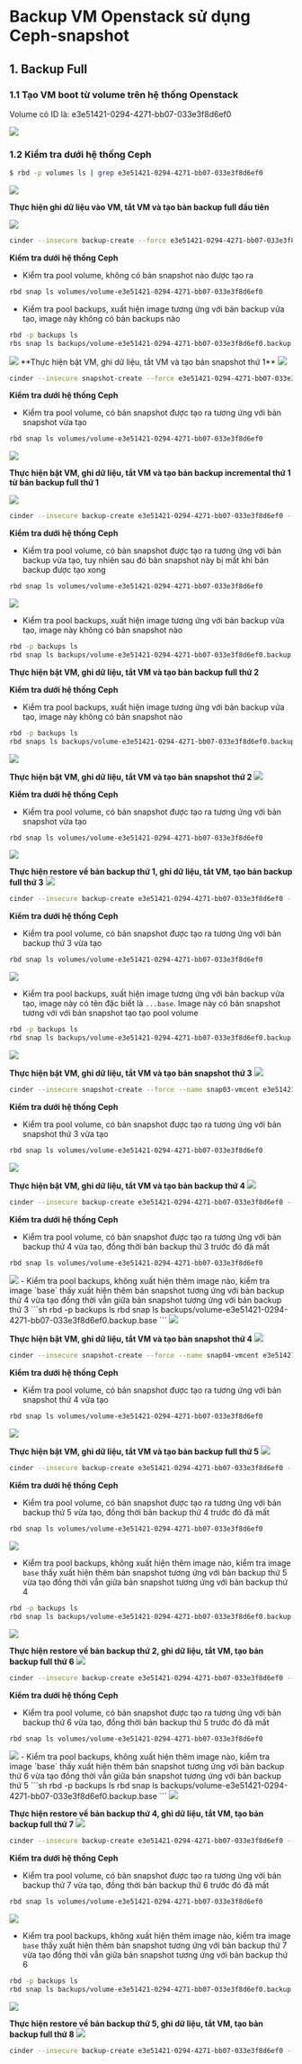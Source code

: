 # Backup VM Openstack sử dụng Ceph-snapshot

## 1. Backup Full

### 1.1 Tạo VM boot từ volume trên hệ thống Openstack
Volume có ID là: e3e51421-0294-4271-bb07-033e3f8d6ef0

<img src=https://i.imgur.com/wQuRIgz.png>

### 1.2 Kiểm tra dưới hệ thống Ceph
```sh
$ rbd -p volumes ls | grep e3e51421-0294-4271-bb07-033e3f8d6ef0
```
<img src=https://i.imgur.com/Tk2WWdF.png>

**Thực hiện ghi dữ liệu vào VM, tắt VM và tạo bản backup full đầu tiên**

<img src=https://i.imgur.com/2xH9gtS.png>

```sh
cinder --insecure backup-create --force e3e51421-0294-4271-bb07-033e3f8d6ef0
```
**Kiểm tra dưới hệ thống Ceph**
- Kiểm tra pool volume, không có bản snapshot nào được tạo ra
```sh
rbd snap ls volumes/volume-e3e51421-0294-4271-bb07-033e3f8d6ef0
```
- Kiểm tra pool backups, xuất hiện image tương ứng với bản backup vửa tạo, image này không có bản backups nào
```sh
rbd -p backups ls
rbs snap ls backups/volume-e3e51421-0294-4271-bb07-033e3f8d6ef0.backup.19b90a2c-1ae0-4833-8ca6-8ca270f1c1cf
```

<img src=https://i.imgur.com/7OfVCpC.png>
**Thực hiện bật VM, ghi dữ liệu, tắt VM và tạo bản snapshot thứ 1**

<img src=https://i.imgur.com/8k82Jq3.png>

```sh
cinder --insecure snapshot-create --force e3e51421-0294-4271-bb07-033e3f8d6ef0 --name snap01-vmcent
```

**Kiểm tra dưới hệ thống Ceph**
- Kiểm tra pool volume, có bản snapshot được tạo ra tương ứng với bản snapshot vừa tạo
```sh
rbd snap ls volumes/volume-e3e51421-0294-4271-bb07-033e3f8d6ef0
```
<img src=https://i.imgur.com/RXGPAGF.png>

**Thực hiện bật VM, ghi dữ liệu, tắt VM và tạo bản backup incremental thứ 1 từ bản backup full thứ 1**

<img src=https://i.imgur.com/94oWJBU.png>

```sh
cinder --insecure backup-create e3e51421-0294-4271-bb07-033e3f8d6ef0 --incremental --force
```

**Kiểm tra dưới hệ thống Ceph**
- Kiểm tra pool volume, có bản snapshot được tạo ra tương ứng với bản backup vừa tạo, tuy nhiên sau đó bản snapshot này bị mất khi bản backup được tạo xong
```sh
rbd snap ls volumes/volume-e3e51421-0294-4271-bb07-033e3f8d6ef0
```
<img src=https://i.imgur.com/yIRiM6Q.png>

- Kiểm tra pool backups, xuất hiện image tương ứng với bản backup vửa tạo, image này không có bản snapshot nào
```sh
rbd -p backups ls
rbd snap ls backups/volume-e3e51421-0294-4271-bb07-033e3f8d6ef0.backup.a9ac0e2e-3c87-44b3-a686-ac41094a4ad9
```
**Thực hiện bật VM, ghi dữ liệu, tắt VM và tạo bản backup full thứ 2**

**Kiểm tra dưới hệ thống Ceph**
- Kiểm tra pool backups, xuất hiện image tương ứng với bản backup vửa tạo, image này không có bản snapshot nào
```sh
rbd -p backups ls
rbd snaps ls backups/volume-e3e51421-0294-4271-bb07-033e3f8d6ef0.backup.497d2874-66ca-4d39-86d3-381878db066e
```
<img src=https://i.imgur.com/LbhMnUz.png>

**Thực hiện bật VM, ghi dữ liệu, tắt VM và tạo bản snapshot thứ 2**
<img src=https://i.imgur.com/ArXlD8Z.png>

**Kiểm tra dưới hệ thống Ceph**
- Kiểm tra pool volume, có bản snapshot được tạo ra tương ứng với bản snapshot vừa tạo
```sh
rbd snap ls volumes/volume-e3e51421-0294-4271-bb07-033e3f8d6ef0
```
<img src=https://i.imgur.com/IXKkOzr.png>

**Thực hiện restore về bản backup thứ 1, ghi dữ liệu, tắt VM, tạo bản backup full thứ 3**
<img src=https://i.imgur.com/zar20MM.png>
```sh
cinder --insecure backup-create e3e51421-0294-4271-bb07-033e3f8d6ef0 --force
```
**Kiểm tra dưới hệ thống Ceph**
- Kiểm tra pool volume, có bản snapshot được tạo ra tương ứng với bản backup thứ 3 vừa tạo
```sh
rbd snap ls volumes/volume-e3e51421-0294-4271-bb07-033e3f8d6ef0
```
<img src=https://i.imgur.com/ApSGkru.png>

- Kiểm tra pool backups, xuất hiện image tương ứng với bản backup vửa tạo, image này có tên đặc biết là `...base`. Image này có bản snapshot tương với với bản snapshot tạo tạo pool volume

```sh
rbd -p backups ls
rbd snap ls backups/volume-e3e51421-0294-4271-bb07-033e3f8d6ef0.backup.base
```
<img src=https://i.imgur.com/mS2tsbI.png>

**Thực hiện bật VM, ghi dữ liệu, tắt VM và tạo bản snapshot thứ 3**
<img src=https://i.imgur.com/Kfxu26F.png>
```sh
cinder --insecure snapshot-create --force --name snap03-vmcent e3e51421-0294-4271-bb07-033e3f8d6ef0
```
**Kiểm tra dưới hệ thống Ceph**
- Kiểm tra pool volume, có bản snapshot được tạo ra tương ứng với bản snapshot thứ 3 vừa tạo
```sh
rbd snap ls volumes/volume-e3e51421-0294-4271-bb07-033e3f8d6ef0
```
<img src=https://i.imgur.com/QFSEiur.png>

**Thực hiện bật VM, ghi dữ liệu, tắt VM và tạo bản backup thứ 4**
<img src=https://i.imgur.com/TzO8KjB.png>
```sh
cinder --insecure backup-create e3e51421-0294-4271-bb07-033e3f8d6ef0 --force
```
**Kiểm tra dưới hệ thống Ceph**
- Kiểm tra pool volume, có bản snapshot được tạo ra tương ứng với bản backup thứ 4 vừa tạo, đồng thời bản backup thứ 3 trước đó đã mất
```sh
rbd snap ls volumes/volume-e3e51421-0294-4271-bb07-033e3f8d6ef0
```
<img src=https://i.imgur.com/MmNozhU.png>
- Kiểm tra pool backups, không xuất hiện thêm image nào, kiểm tra image `base` thấy xuất hiện thêm bản snapshot tương ứng với bản backup thứ 4 vừa tạo đồng thời vẫn giữa bản snapshot tương ứng với bản backup thứ 3
```sh
rbd -p backups ls
rbd snap ls backups/volume-e3e51421-0294-4271-bb07-033e3f8d6ef0.backup.base
```
<img src=https://i.imgur.com/ethYJAo.png>

**Thực hiện bật VM, ghi dữ liệu, tắt VM và tạo bản snapshot thứ 4**
<img src=https://i.imgur.com/fkmWIA4.png>

```sh
cinder --insecure snapshot-create --force --name snap04-vmcent e3e51421-0294-4271-bb07-033e3f8d6ef0
```
**Kiểm tra dưới hệ thống Ceph**
- Kiểm tra pool volume, có bản snapshot được tạo ra tương ứng với bản snapshot thứ 4 vừa tạo
```sh
rbd snap ls volumes/volume-e3e51421-0294-4271-bb07-033e3f8d6ef0
```
<img src=https://i.imgur.com/mF1osD3.png>

**Thực hiện bật VM, ghi dữ liệu, tắt VM và tạo bản backup full thứ 5**
<img src=https://i.imgur.com/k2yBoxw.png>

```sh
cinder --insecure backup-create e3e51421-0294-4271-bb07-033e3f8d6ef0 --force
```

**Kiểm tra dưới hệ thống Ceph**
- Kiểm tra pool volume, có bản snapshot được tạo ra tương ứng với bản backup thứ 5 vừa tạo, đồng thời bản backup thứ 4 trước đó đã mất
```sh
rbd snap ls volumes/volume-e3e51421-0294-4271-bb07-033e3f8d6ef0
```

<img src=https://i.imgur.com/FK463Qs.png>

- Kiểm tra pool backups, không xuất hiện thêm image nào, kiểm tra image `base` thấy xuất hiện thêm bản snapshot tương ứng với bản backup thứ 5 vừa tạo đồng thời vẫn giữa bản snapshot tương ứng với bản backup thứ 4
```sh
rbd -p backups ls
rbd snap ls backups/volume-e3e51421-0294-4271-bb07-033e3f8d6ef0.backup.base
```
<img src=https://i.imgur.com/gGJpJil.png>

**Thực hiện restore về bản backup thứ 2, ghi dữ liệu, tắt VM, tạo bản backup full thứ 6**
<img src=https://i.imgur.com/Ef6LPql.png>

```sh
cinder --insecure backup-create e3e51421-0294-4271-bb07-033e3f8d6ef0 --force
```
**Kiểm tra dưới hệ thống Ceph**
- Kiểm tra pool volume, có bản snapshot được tạo ra tương ứng với bản backup thứ 6 vừa tạo, đồng thời bản backup thứ 5 trước đó đã mất
```sh
rbd snap ls volumes/volume-e3e51421-0294-4271-bb07-033e3f8d6ef0
```
<img src=https://i.imgur.com/9kPBPv1.png>
- Kiểm tra pool backups, không xuất hiện thêm image nào, kiểm tra image `base` thấy xuất hiện thêm bản snapshot tương ứng với bản backup thứ 6 vừa tạo đồng thời vẫn giữa bản snapshot tương ứng với bản backup thứ 5
```sh
rbd -p backups ls
rbd snap ls backups/volume-e3e51421-0294-4271-bb07-033e3f8d6ef0.backup.base
```
<img src=https://i.imgur.com/2cawsQy.png>

**Thực hiện restore về bản backup thứ 4, ghi dữ liệu, tắt VM, tạo bản backup full thứ 7**
<img src=https://i.imgur.com/Qv7ArsD.png>
```sh
cinder --insecure backup-create e3e51421-0294-4271-bb07-033e3f8d6ef0 --force
```
**Kiểm tra dưới hệ thống Ceph**
- Kiểm tra pool volume, có bản snapshot được tạo ra tương ứng với bản backup thứ 7 vừa tạo, đồng thời bản backup thứ 6 trước đó đã mất
```sh
rbd snap ls volumes/volume-e3e51421-0294-4271-bb07-033e3f8d6ef0
```
<img src=https://i.imgur.com/Tr3jGLq.png>

- Kiểm tra pool backups, không xuất hiện thêm image nào, kiểm tra image `base` thấy xuất hiện thêm bản snapshot tương ứng với bản backup thứ 7 vừa tạo đồng thời vẫn giữa bản snapshot tương ứng với bản backup thứ 6
```sh
rbd -p backups ls
rbd snap ls backups/volume-e3e51421-0294-4271-bb07-033e3f8d6ef0.backup.base
```
<img src=https://i.imgur.com/EJwui44.png>


**Thực hiện restore về bản backup thứ 5, ghi dữ liệu, tắt VM, tạo bản backup full thứ 8**
<img src=https://i.imgur.com/4UJdlQ0.png>
```sh
cinder --insecure backup-create e3e51421-0294-4271-bb07-033e3f8d6ef0 --force
```
